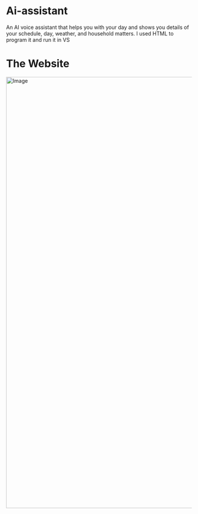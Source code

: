 # Ai-assistant
An AI voice assistant that helps you with your day and shows you details of your schedule, day, weather, and household matters. I used HTML to program it and run it in VS

# The Website 
<img width="2142" height="1168" alt="Image" src="https://github.com/user-attachments/assets/960d43aa-9ec3-4c72-aa73-64c29be8e4c3" />

